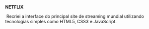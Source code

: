 **NETFLIX**

​		Recriei a interface do principal site de streaming mundial utilizando tecnologias simples como HTML5, CSS3 e JavaScript.

